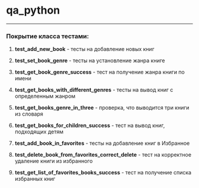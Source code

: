# qa_python
___
### Покрытие класса тестами:  


1. **test_add_new_book** - тесты на добавление новых книг

2. **test_set_book_genre** - тесты на установление жанра книге

3. **test_get_book_genre_success** - тест на получение жанра книги по имени

4. **test_get_books_with_different_genres** - тесты на вывод книг с определенным жанром

5. **test_get_books_genre_in_three** - проверка, что выводится три книги из словаря

6. **test_get_books_for_children_success** - тест на вывод книг, подходящих детям

7. **test_add_book_in_favorites** - тесты на добавление книг в Избранное

8. **test_delete_book_from_favorites_correct_delete** - тест на корректное удаление книги из избранного

9. **test_get_list_of_favorites_books_success** - тест на получение списка избранных книг
